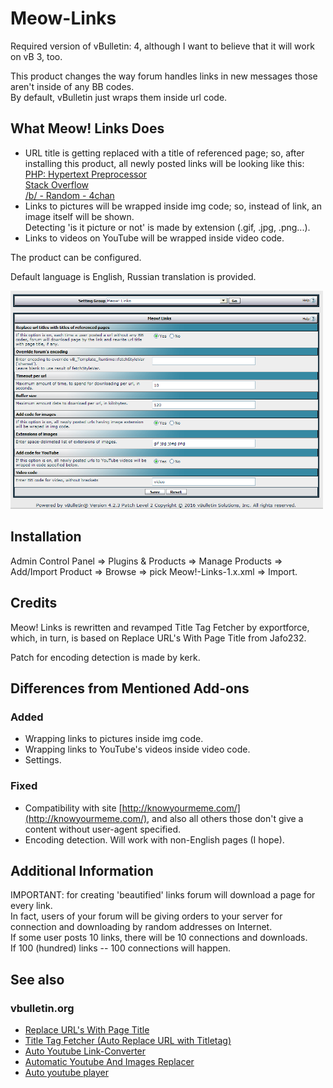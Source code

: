 # Meow-Links
Required version of vBulletin: 4, although I want to believe that it will work on vB 3, too.

This product changes the way forum handles links in new messages those aren't inside of any BB codes.  
By default, vBulletin just wraps them inside url code.

## What Meow! Links Does
- URL title is getting replaced with a title of referenced page;
so, after installing this product, all newly posted links will be looking like this:  
[PHP: Hypertext Preprocessor](http://php.net)  
[Stack Overflow](http://stackoverflow.com/)  
[/b/ - Random - 4chan](http://boards.4chan.org/b/)  
- Links to pictures will be wrapped inside img code; so, instead of link, an image itself will be shown.  
Detecting 'is it picture or not' is made by extension (.gif, .jpg, .png...).
- Links to videos on YouTube will be wrapped inside video code.

The product can be configured.

Default language is English, Russian translation is provided.

<img src="https://raw.githubusercontent.com/CatlordMeow/Meow-Links/master/screenshot.png" width="500">

## Installation
Admin Control Panel => Plugins & Products => Manage Products => Add/Import Product => Browse => pick Meow!-Links-1.x.xml => Import.

## Credits
Meow! Links is rewritten and revamped Title Tag Fetcher by exportforce, which, in turn, is based on Replace URL's With Page Title from Jafo232.

Patch for encoding detection is made by kerk.

## Differences from Mentioned Add-ons
### Added
- Wrapping links to pictures inside img code.
- Wrapping links to YouTube's videos inside video code.
- Settings.

### Fixed
- Compatibility with site [http://knowyourmeme.com/](http://knowyourmeme.com/), and also all others those don't give a content without user-agent specified.
- Encoding detection. Will work with non-English pages (I hope).

## Additional Information
IMPORTANT: for creating 'beautified' links forum will download a page for every link.  
In fact, users of your forum will be giving orders to your server for connection and downloading by random addresses on Internet.  
If some user posts 10 links, there will be 10 connections and downloads.  
If 100 (hundred) links -- 100 connections will happen.

## See also
### vbulletin.org
- [Replace URL's With Page Title](http://www.vbulletin.org/forum/showthread.php?t=155909)
- [Title Tag Fetcher (Auto Replace URL with Titletag)](http://www.vbulletin.org/forum/showthread.php?t=189658)
- [Auto Youtube Link-Converter](http://www.vbulletin.org/forum/showthread.php?t=261296)
- [Automatic Youtube And Images Replacer](http://www.vbulletin.org/forum/showthread.php?t=261595)
- [Auto youtube player](http://www.vbulletin.org/forum/showthread.php?t=283432)